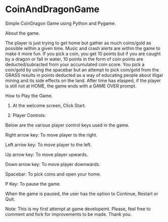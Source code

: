 # CoinAndDragonGame
Simple CoinDragon Game using Python and Pygame.

About the game.

The player is just trying to get home but gather as much coins/gold as possible within a given time. Music and crash alerts are within the game to make it more fun.
If you pick a coin, you get 10 points but if you are caught by a dragon or fall in water, 10 points in the form of coin points are deducted/subracted from your accumulated coin score.
You pick a coin/gold by using the spacebar but an attempt to pick coin/gold from the GRASS results in points deducted as a way of educating people about illigal mining and its side effects on the land.
After time has elasped, if the player is still not at HOME, the game ends with a GAME OVER prompt.

How to Play the Game.
1. At the welcome screen, Click Start.

2. Player Controls: 

Below are the various player control keys used in the game.

Right arrow key: To move player to the right.

Left arrow key: To move player to the left.

Up arrow key: To move player upwards.

Down arrow key: To move player downwards.

Spacebar: To pick coins and open your home.

P Key: To pause the game.

When the game is paused, the user has the option to Continue, Restart or Quit.

Note: This is my first attempt at game developemt. Please, feel free to comment and fork for improvements to be made.
Thank you.
